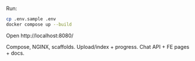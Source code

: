 Run:
```bash
cp .env.sample .env
docker compose up --build
```
Open http://localhost:8080/


Compose, NGINX, scaffolds.
Upload/index + progress.
Chat API + FE pages + docs.
